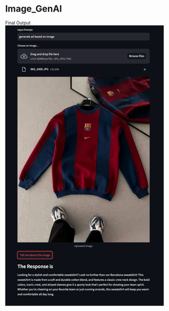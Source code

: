 # Image_GenAI
Final Output
![alt text](https://github.com/vedanta2003/chat_with_multiple_pdfs/blob/main/output.jpeg)
